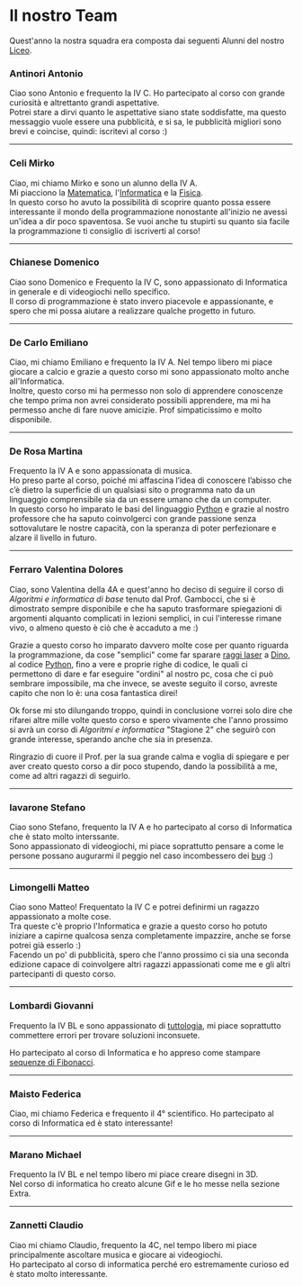
# Il nostro Team
Quest'anno la nostra squadra era composta dai seguenti Alunni del nostro [Liceo](https://www.liceomelito.edu.it/).

### Antinori Antonio

Ciao sono Antonio e frequento la IV C. Ho partecipato al corso con grande curiosità e altrettanto grandi aspettative.<br>
Potrei stare a dirvi quanto le aspettative siano state soddisfatte, ma questo messaggio vuole essere una pubblicità, e si sa, le pubblicità migliori sono brevi e coincise, quindi: iscritevi al corso :)

---------------------------------

### Celi Mirko

Ciao, mi chiamo  Mirko e sono un alunno della IV A. <br>
Mi piacciono la [Matematica](https://www.youtube.com/watch?v=r6sGWTCMz2k), l'[Informatica](https://www.youtube.com/watch?v=x7X9w_GIm1s) e la [Fisica](https://www.youtube.com/watch?v=7vc-Uvp3vwg). <br>
In questo corso ho avuto la possibilità di scoprire quanto possa essere interessante il mondo della programmazione nonostante all'inizio ne avessi un'idea a dir poco spaventosa. Se vuoi anche tu stupirti su quanto sia facile la programmazione ti consiglio di iscriverti al corso!

---------------------------------

### Chianese Domenico

Ciao sono Domenico e Frequento la IV C, sono appassionato di Informatica in generale e di videogiochi nello specifico.<br>
Il corso di programmazione è stato invero piacevole e appassionante, e spero che mi possa aiutare a realizzare qualche progetto in futuro.

---------------------------------

### De Carlo Emiliano

Ciao, mi chiamo Emiliano e frequento la IV A. Nel tempo libero mi piace giocare a calcio e grazie a questo corso mi sono appassionato molto anche all'Informatica.<br> Inoltre, questo corso mi ha permesso non solo di apprendere conoscenze che tempo prima non avrei considerato possibili apprendere, ma mi ha permesso anche di fare nuove amicizie. Prof simpaticissimo e molto disponibile.

---------------------------------


### De Rosa Martina

Frequento la IV A e sono appassionata di musica. <br>
Ho preso parte al corso, poiché mi affascina l’idea di conoscere l’abisso che c’è dietro la superficie di un qualsiasi sito o programma nato da un linguaggio comprensibile sia da un essere umano che da un computer. <br>
In questo corso ho imparato le basi del linguaggio [Python](https://www.python.org/) e grazie al nostro professore che ha saputo coinvolgerci con grande passione senza sottovalutare le nostre capacità, con la speranza di poter perfezionare e alzare il livello in futuro.

---------------------------------

### Ferraro Valentina Dolores

Ciao, sono Valentina della 4A e quest'anno ho deciso di seguire il corso di *Algoritmi e informatica di base* tenuto dal Prof. Gambocci, che si è dimostrato sempre disponibile e che ha saputo trasformare spiegazioni di argomenti alquanto complicati in lezioni semplici, in cui l'interesse rimane vivo, o almeno questo è ciò che è accaduto a me :) <br>

Grazie a questo corso ho imparato davvero molte cose per quanto riguarda la programmazione, da cose "semplici" come far sparare [raggi laser](https://gist.github.com/JARVIS-AI/cfb916c7dc3bea73abf0edac42749ea8?permalink_comment_id=3975908#gistcomment-3975908) a [Dino](https://dino-chrome.com/it), al codice [Python](https://www.python.org/), fino a vere e proprie righe di codice, le quali ci permettono di dare e far eseguire "ordini" al nostro pc, cosa che ci può sembrare impossibile, ma che invece, se aveste seguito il corso, avreste capito che non lo è: una cosa fantastica direi! <br>

Ok forse mi sto dilungando troppo, quindi in conclusione vorrei solo dire che rifarei altre mille volte questo corso e spero vivamente che l'anno prossimo si avrà un corso di *Algoritmi e informatica* "Stagione 2" che seguirò con grande interesse, sperando anche che sia in presenza. <br>

Ringrazio di cuore il Prof. per la sua grande calma e voglia di spiegare e per aver creato questo corso a dir poco stupendo,  dando la possibilità a me, come ad altri ragazzi di seguirlo.

---------------------------------

### Iavarone Stefano
Ciao sono Stefano, frequento la IV A e ho partecipato al corso di Informatica che è stato molto interssante.<br>
Sono appassionato di videogiochi, mi piace soprattutto pensare a come le persone possano augurarmi il peggio nel caso incombessero dei [bug](https://en.wikipedia.org/wiki/Software_bug) :)

---------------------------------

### Limongelli Matteo

Ciao sono Matteo! Frequentato la IV C e potrei definirmi un ragazzo appassionato a molte cose.<br>
Tra queste c'è proprio l'Informatica e grazie a questo corso ho potuto iniziare a capirne qualcosa senza completamente impazzire, anche se forse potrei già esserlo :)<br>
Facendo un po' di pubblicità, spero che l'anno prossimo ci sia una seconda edizione capace di coinvolgere altri ragazzi appassionati come me e gli altri partecipanti di questo corso.

---------------------------------

### Lombardi Giovanni 
Frequento la IV BL e sono appassionato di [tuttologia](https://www.treccani.it/vocabolario/tuttologia/), mi piace soprattutto commettere errori per trovare soluzioni inconsuete. <br>

Ho partecipato al corso di Informatica e ho appreso come stampare [sequenze di Fibonacci](https://it.wikipedia.org/wiki/Successione_di_Fibonacci).

---------------------------------

### Maisto Federica
Ciao, mi chiamo Federica e frequento il 4° scientifico. Ho partecipato al corso di Informatica ed è stato interessante!


---------------------------------


### Marano Michael

Frequento la IV BL e nel tempo libero mi piace creare disegni in 3D.  <br>
Nel corso di informatica ho creato alcune Gif e le ho messe nella sezione Extra.

---------------------------------

### Zannetti Claudio

Ciao mi chiamo Claudio, frequento la 4C, nel tempo libero mi piace principalmente ascoltare musica e giocare ai videogiochi. <br>
Ho partecipato al corso di informatica perché ero estremamente curioso ed è stato molto interessante.



